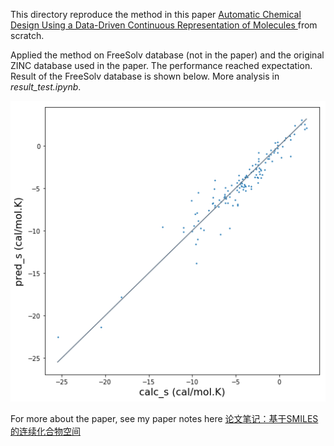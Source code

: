 This directory reproduce the method in this paper [Automatic Chemical Design Using a Data-Driven Continuous Representation of Molecules ](https://pubs.acs.org/doi/pdf/10.1021/acscentsci.7b00572) from scratch. 

Applied the method on FreeSolv database (not in the paper) and  the original ZINC database used in the paper. The performance reached expectation. Result of the FreeSolv database is shown below. More analysis in *result_test.ipynb*.

![FreeSolv prediction result](FreeSolv_result.png)

For more about the paper, see my paper notes here [论文笔记：基于SMILES的连续化合物空间](https://zhuanlan.zhihu.com/p/42318383)
